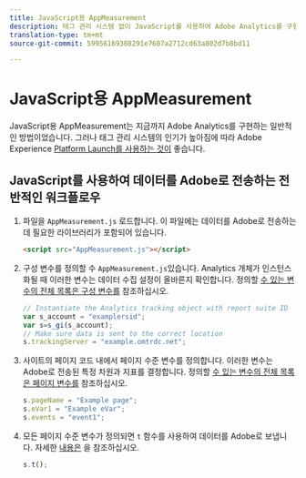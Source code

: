 ```yaml
---
title: JavaScript용 AppMeasurement
description: 태그 관리 시스템 없이 JavaScript를 사용하여 Adobe Analytics를 구현하는 방법을 알아봅니다.
translation-type: tm+mt
source-git-commit: 59956169308291e7607a2712cd63a802d7b8bd11

---
```



# JavaScript용 AppMeasurement

JavaScript용 AppMeasurement는 지금까지 Adobe Analytics를 구현하는 일반적인 방법이었습니다. 그러나 태그 관리 시스템의 인기가 높아짐에 따라 Adobe Experience [Platform Launch를 사용하는 것이](../launch/overview.md) 좋습니다.

## JavaScript를 사용하여 데이터를 Adobe로 전송하는 전반적인 워크플로우

1. 파일을 `AppMeasurement.js` 로드합니다. 이 파일에는 데이터를 Adobe로 전송하는 데 필요한 라이브러리가 포함되어 있습니다.

   ```html
   <script src="AppMeasurement.js"></script>
   ```

2. 구성 변수를 정의할 수 `AppMeasurement.js`있습니다. Analytics 개체가 인스턴스화될 때 이러한 변수는 데이터 수집 설정이 올바른지 확인합니다. 정의할 [수 있는 변수의 전체 목록은 구성 변수를](../vars/config-vars/configuration-variables.md) 참조하십시오.

   ```js
   // Instantiate the Analytics tracking object with report suite ID
   var s_account = "examplersid";
   var s=s_gi(s_account);
   // Make sure data is sent to the correct location
   s.trackingServer = "example.omtrdc.net";
   ```

3. 사이트의 페이지 코드 내에서 페이지 수준 변수를 정의합니다. 이러한 변수는 Adobe로 전송된 특정 차원과 지표를 결정합니다. 정의할 [수 있는 변수의 전체 목록은 페이지 변수를](../vars/page-vars/page-variables.md) 참조하십시오.

   ```js
   s.pageName = "Example page";
   s.eVar1 = "Example eVar";
   s.events = "event1";
   ```

4. 모든 페이지 수준 변수가 정의되면 `t` 함수를 사용하여 데이터를 Adobe로 보냅니다. 자세한 [내용은](../vars/functions/t-method.md) 을 참조하십시오.

   ```js
   s.t();
   ```
